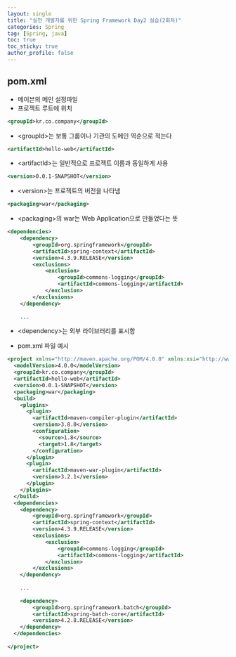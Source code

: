 ```yaml
---
layout: single
title: "실전 개발자를 위한 Spring Framework Day2 실습(2회차)"
categories: Spring
tag: [Spring, java]
toc: true
toc_sticky: true
author_profile: false
---
```

## pom.xml

* 메이븐의 메인 설정파일
* 프로젝트 루트에 위치



```xml
<groupId>kr.co.company</groupId>
```

* \<groupId>는 보통 그룹이나 기관의 도메인 역순으로 적는다

```xml
<artifactId>hello-web</artifactId>
```

* \<artifactId>는 일반적으로 프로젝트 이름과 동일하게 사용

```xml
<version>0.0.1-SNAPSHOT</version>
```

* \<version>는 프로젝트의 버전을 나타냄

```xml
<packaging>war</packaging>
```

* \<packaging>의 war는 Web Application으로 만들었다는 뜻



```xml
<dependencies>
	<dependency>
	    <groupId>org.springframework</groupId>
	    <artifactId>spring-context</artifactId>
	    <version>4.3.9.RELEASE</version>
	    <exclusions>
	    	<exclusion>
	    		<groupId>commons-logging</groupId>
	    		<artifactId>commons-logging</artifactId>
	    	</exclusion>
	    </exclusions>
	</dependency>
	
	...
```

* \<dependency>는 외부 라이브러리를 표시함



* pom.xml 파일 예시

```xml
<project xmlns="http://maven.apache.org/POM/4.0.0" xmlns:xsi="http://www.w3.org/2001/XMLSchema-instance" xsi:schemaLocation="http://maven.apache.org/POM/4.0.0 http://maven.apache.org/xsd/maven-4.0.0.xsd">
  <modelVersion>4.0.0</modelVersion>
  <groupId>kr.co.company</groupId>
  <artifactId>hello-web</artifactId>
  <version>0.0.1-SNAPSHOT</version>
  <packaging>war</packaging>
  <build>
    <plugins>
      <plugin>
        <artifactId>maven-compiler-plugin</artifactId>
        <version>3.8.0</version>
        <configuration>
          <source>1.8</source>
          <target>1.8</target>
        </configuration>
      </plugin>
      <plugin>
        <artifactId>maven-war-plugin</artifactId>
        <version>3.2.1</version>
      </plugin>
    </plugins>
  </build>
  <dependencies>
	<dependency>
	    <groupId>org.springframework</groupId>
	    <artifactId>spring-context</artifactId>
	    <version>4.3.9.RELEASE</version>
	    <exclusions>
	    	<exclusion>
	    		<groupId>commons-logging</groupId>
	    		<artifactId>commons-logging</artifactId>
	    	</exclusion>
	    </exclusions>
	</dependency>
	
	...
	
	<dependency>
	    <groupId>org.springframework.batch</groupId>
	    <artifactId>spring-batch-core</artifactId>
	    <version>4.2.8.RELEASE</version>
	</dependency>
  </dependencies>	
	
</project>	
```

